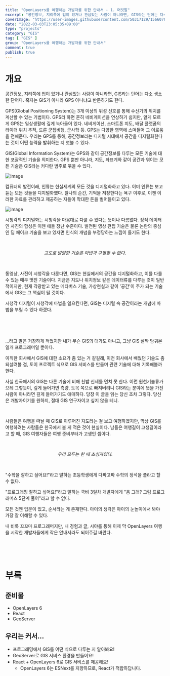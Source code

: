 ```yaml
---
title: "OpenLayers를 여행하는 개발자를 위한 안내서 - 1. 머릿말"
excerpt: "공간정보, 지리쪽에 업이 있거나 관심있는 사람이 아니라면, GIS라는 단어는 다소 생소한 단어다. 혹자는 GIS가 아니라 GPS 아니냐고 반문하기도 한다. GPS(Global Positioning System)는 3개 이상의 위성 신호를 통해 수신기의 위치를 계산할 수 있는 기법이다. GPS라 하면 흔히 네비게이션을 연상하기 쉽지만, 알게 모르게 GPS는 일상생활에 깊게 녹아들어 있다. 네비게이션, 스마트폰 지도, 배달 플랫폼의 라이더 위치 추적, 드론 군집비행, 군사학 등. GPS는 다양한 영역에 스며들어 그 이로움을 전해준다. 우리는 GPS를 통해, 공간정보라는 디지털 시대에서 공간을 디지털화한다는 것이 어떤 능력을 발휘하는 지 엿볼 수 있다. GIS(Global Information System)는 GPS와 같이 공간정보를 다루는 모든 기술에 대한 포괄적인 기술을 의미한다. GPS 뿐만 아니라, 지도, 좌표계와 같이 공간과 엮이는 모든 기술은 GIS라는 커다란 범주로 묶을 수 있다."
coverImage: "https://user-images.githubusercontent.com/50317129/156607880-c5abad92-1991-4c01-b85f-7153bf89cb64.png"
date: "2022-03-03T23:05:35+09:00"
type: "projects"
category: "GIS"
tag: [ "GIS" ]
group: "OpenLayers를 여행하는 개발자를 위한 안내서"
comment: true
publish: true
---
```


# 개요

공간정보, 지리쪽에 업이 있거나 관심있는 사람이 아니라면, GIS라는 단어는 다소 생소한 단어다. 혹자는 GIS가 아니라 GPS 아니냐고 반문하기도 한다.

GPS(Global Positioning System)는 3개 이상의 위성 신호를 통해 수신기의 위치를 계산할 수 있는 기법이다. GPS라 하면 흔히 네비게이션을 연상하기 쉽지만, 알게 모르게 GPS는 일상생활에 깊게 녹아들어 있다. 네비게이션, 스마트폰 지도, 배달 플랫폼의 라이더 위치 추적, 드론 군집비행, 군사학 등. GPS는 다양한 영역에 스며들어 그 이로움을 전해준다. 우리는 GPS를 통해, 공간정보라는 디지털 시대에서 공간을 디지털화한다는 것이 어떤 능력을 발휘하는 지 엿볼 수 있다.

GIS(Global Information System)는 GPS와 같이 공간정보를 다루는 모든 기술에 대한 포괄적인 기술을 의미한다. GPS 뿐만 아니라, 지도, 좌표계와 같이 공간과 엮이는 모든 기술은 GIS라는 커다란 범주로 묶을 수 있다.

![image](https://user-images.githubusercontent.com/50317129/156580872-dfd08787-3416-4595-b224-a12156075ffb.png)

컴퓨터의 발전이래, 인류는 현실세계의 모든 것을 디지털화하고 있다. 이미 인류는 보고 듣는 모든 것들을 디지털화했다. 찰나의 순간, 기억을 저장한다는 욕구 이후로, 이젠 이러한 자료를 관리하고 제공하는 자들이 막대한 돈을 벌어들이고 있다.

![image](https://user-images.githubusercontent.com/50317129/156581103-fd79ade7-ab3e-424e-852c-8bfd3d4382b7.png)

시청각의 디지털화는 시청각을 마음대로 다룰 수 있다는 뜻이나 다름없다. 정적 데이터인 사진의 합성은 이젠 애들 장난 수준이다. 발전된 영상 편집 기술은 물론 논란의 중심인 딥 페이크 기술을 보고 있자면 인식의 개념을 부정당하는 느낌이 들기도 한다.

<br />
<p align="center" class="large grey-400"><i>고도로 발달한 기술은 마법과 구별할 수 없다.</i></p>
<br />

동영상, 사진이 시청각을 다룬다면, GIS는 현실에서의 공간을 디지털화하고, 이를 다룰 수 있는 매우 멋진 기술이다. 지금은 지도나 위치정보 같은 데이터류를 다루는 것이 일반적이지만, 현재 각광받고 있는 메타버스 기술, 가상현실과 같이 '공간'이 주가 되는 기술에서 GIS는 그 핵심이 될 것이다.

시청각 디지털이 시청각에 마법을 일으킨다면, GIS는 디지털 속 공간이라는 개념에 마법을 부릴 수 있다 하겠다.

<br />
<br />
<br />

...라고 말은 거창하게 적었지만 내가 무슨 GIS의 대가도 아니고, 그냥 GIS 살짝 담궈본 일개 프로그래머일 뿐이다.

이직한 회사에서 GIS에 대한 소요가 좀 있는 거 같길래, 이전 회사에서 배웠던 기술도 좀 되살려볼 겸, 토이 프로젝트 식으로 GIS 서비스를 만들며 관련 기술에 대해 기록해볼까 한다.

사실 한국에서의 GIS는 다른 기술에 비해 찬밥 신세를 면치 못 한다. 이런 원천기술류가 으레 그렇듯이, 깊게 들어가면 측량, 토목 쪽으로 빠져버리니 GIS라는 분야에 뜻을 가진 사람이 아니라면 깊게 들어가기도 애매하다. 당장 이 글을 읽는 당신 조차 그렇다. 당신은 개발자이기를 원하지, 절대 GIS 연구자이고 싶지 않을 테니.

<br />

사람들은 여행을 떠날 때 GIS로 이루어진 지도라는 걸 보고 여행하겠지만, 막상 GIS를 여행하려는 사람들은 한국에서 볼 게 적은 것이 현실이다. 남들은 여행길이 고생길이라고 할 때, GIS 여행자들은 여행 준비부터가 고생인 셈이다.

<br />
<p align="center" class="large grey-400"><i>우리 모두는 한 때 초심자였다.</i></p>
<br />

"수학을 잘하고 싶어요!"라고 말하는 초등학생에게 다짜고짜 수학의 정석을 풀라고 할 수 없다.

"프로그래밍 잘하고 싶어요!"라고 말하는 국비 3일차 개발자에게 "음 그래? 그럼 프로그래머스 5단계 풀어"라고 할 수 없다.

모든 것엔 입문이 있고, 순서라는 게 존재한다. 아이의 생각은 아이의 눈높이에서 봐야 가장 잘 이해할 수 있다.

내 비록 꼬꼬마 프로그래머지만, 내 경험과 글, 시야를 통해 이제 막 OpenLayers 여행을 시작한 개발자들에게 작은 안내서라도 되어주길 바란다.

<br />
<br />
<br />










# 부록

## 준비물

* OpenLayers 6
* React
* GeoServer

## 우리는 커서...

* 프로그래밍에서 GIS를 어떤 식으로 다루는 지 알아봐요!
* GeoServer로 GIS 서비스 환경을 만들어요!
* React + OpenLayers 6로 GIS 서비스를 제공해요!
  * OpenLayers 6는 ESNext를 지향하므로, React가 적합하답니다.